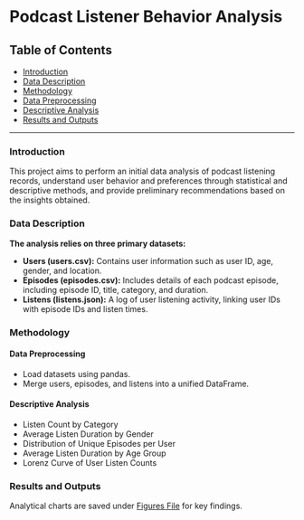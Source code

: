 # Podcast Listener Behavior Analysis

##  Table of Contents

- [Introduction](#introduction)
- [Data Description](#data_description)
- [Methodology](#methodology)
- [Data Preprocessing](#data_preprocessing)
- [Descriptive Analysis](#descriptive_analysis)
- [Results and Outputs](#results_and_outputs)

---

### Introduction
This project aims to perform an initial data analysis of podcast listening records, understand user behavior and preferences through statistical and descriptive methods, and provide preliminary recommendations based on the insights obtained.

### Data Description
**The analysis relies on three primary datasets:**

* **Users (users.csv):** Contains user information such as user ID, age, gender, and location.
* **Episodes (episodes.csv):** Includes details of each podcast episode, including episode ID, title, category, and duration.
* **Listens (listens.json):** A log of user listening activity, linking user IDs with episode IDs and listen times.

### Methodology
#### Data Preprocessing
* Load datasets using pandas.
* Merge users, episodes, and listens into a unified DataFrame.

#### Descriptive Analysis
* Listen Count by Category
* Average Listen Duration by Gender
* Distribution of Unique Episodes per User
* Average Listen Duration by Age Group
* Lorenz Curve of User Listen Counts

### Results and Outputs
Analytical charts are saved under [Figures File](https://github.com/SelwanHalawani/Thmanyah-Podcast-/tree/main/Figures) for key findings.
